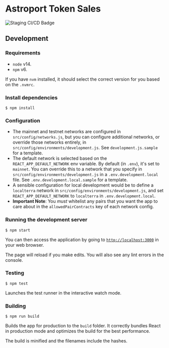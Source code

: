 # Astroport Token Sales
![Staging CI/CD Badge](https://github.com/room118solutions/astroport-token-sales/actions/workflows/staging_ci_cd.yml/badge.svg)

## Development

### Requirements

- `node` v14.
- `npm` v6.

If you have `nvm` installed, it should select the correct version for you based on the `.nvmrc`.

### Install dependencies

```console
$ npm install
```

### Configuration

- The mainnet and testnet networks are configured in `src/config/networks.js`,
  but you can configure additional networks, or override those networks entirely,
  in `src/config/environments/development.js`. See `development.js.sample` for a template.
- The default network is selected based on the `REACT_APP_DEFAULT_NETWORK` env variable.
  By default (in `.env`), it's set to `mainnet`. You can override this to a network
  that you specify in `src/config/environments/development.js` in a `.env.development.local`
  file. See `.env.development.local.sample` for a template.
- A sensible configuration for local development would be to define a `localterra` network in `src/config/environments/development.js`,
  and set `REACT_APP_DEFAULT_NETWORK` to `localterra` in `.env.development.local`.
- **Important Note**: You *must* whitelist any pairs that you want the app to care about in the `allowedPairContracts` key of each network config.

### Running the development server

```console
$ npm start
```

You can then access the application by going to [`http://localhost:3000`](http://localhost:3000) in your web browser.

The page will reload if you make edits. You will also see any lint errors in the console.

### Testing

```console
$ npm test
```

Launches the test runner in the interactive watch mode.

### Building

```console
$ npm run build
```

Builds the app for production to the `build` folder.
It correctly bundles React in production mode and optimizes the build for the best performance.

The build is minified and the filenames include the hashes.
